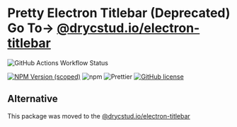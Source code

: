 # Pretty Electron Titlebar (Deprecated) Go To-> [@drycstud.io/electron-titlebar](https://github.com/drycstudio/drystud.io)

<img alt="GitHub Actions Workflow Status" src="https://img.shields.io/github/actions/workflow/status/euclidesdry/electron-pretty-titlebar/titlebar-ci.yml?style=for-the-badge&label=CI">

[![NPM Version (scoped)](https://img.shields.io/npm/v/@euclidesdry/electron-pretty-titlebar?style=for-the-badge&logo=appveyor)](https://www.npmjs.com/package/@euclidesdry/electron-pretty-titlebar)
![npm](https://img.shields.io/npm/dm/@euclidesdry/electron-pretty-titlebar?style=for-the-badge)
![Prettier](https://img.shields.io/badge/code_style-prettier-ff69b4.svg?style=for-the-badge&logo=appveyor)
[![GitHub license](https://img.shields.io/github/license/euclidesdry/electron-pretty-titlebar?style=for-the-badge)](https://github.com/euclidesdry/electron-pretty-titlebar/blob/main/LICENSE)

## Alternative

This package was moved to the [@drycstud.io/electron-titlebar](https://github.com/drycstudio/drystud.io)

